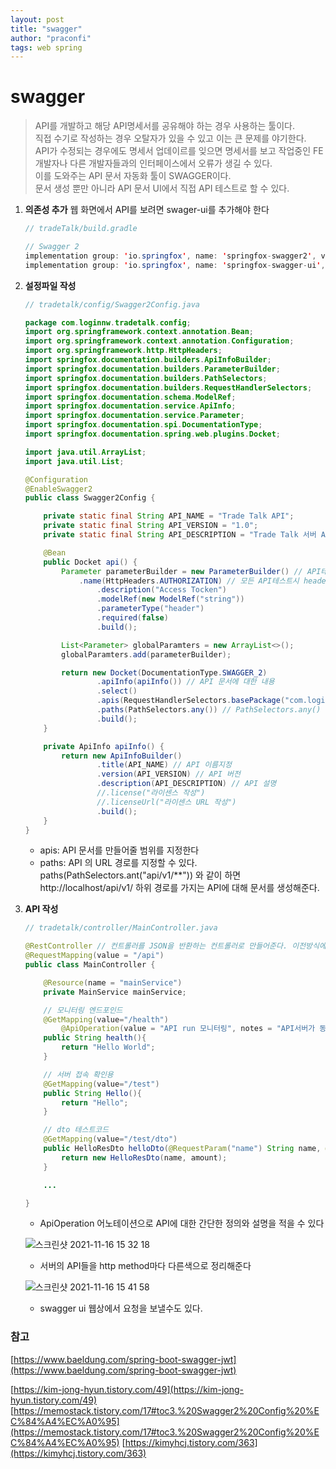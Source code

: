 ```yaml
---
layout: post
title: "swagger"
author: "praconfi"
tags: web spring
---
```


# swagger

> API를 개발하고 해당 API명세서를  공유해야 하는 경우 사용하는 툴이다.   
직접 수기로 작성하는 경우 오탈자가 있을 수 있고 이는 큰 문제를 야기한다.  
API가 수정되는 경우에도 명세서 업데이르를 잊으면 명세서를 보고 작업중인 FE개발자나 다른 개발자들과의 인터페이스에서 오류가 생길 수 있다.  
이를 도와주는 API 문서 자동화 툴이 SWAGGER이다.  
문서 생성 뿐만 아니라 API 문서 UI에서 직접 API 테스트로 할 수 있다.

1. **의존성 추가**
웹 화면에서 API를 보려면 swager-ui를 추가해야 한다

    ```java
    // tradeTalk/build.gradle

    // Swagger 2
    implementation group: 'io.springfox', name: 'springfox-swagger2', version: '2.9.2'
    implementation group: 'io.springfox', name: 'springfox-swagger-ui', version: '2.9.2'
    ```

2. **설정파일 작성**

    ```java
    // tradetalk/config/Swagger2Config.java

    package com.loginnw.tradetalk.config;
    import org.springframework.context.annotation.Bean;
    import org.springframework.context.annotation.Configuration;
    import org.springframework.http.HttpHeaders;
    import springfox.documentation.builders.ApiInfoBuilder;
    import springfox.documentation.builders.ParameterBuilder;
    import springfox.documentation.builders.PathSelectors;
    import springfox.documentation.builders.RequestHandlerSelectors;
    import springfox.documentation.schema.ModelRef;
    import springfox.documentation.service.ApiInfo;
    import springfox.documentation.service.Parameter;
    import springfox.documentation.spi.DocumentationType;
    import springfox.documentation.spring.web.plugins.Docket;

    import java.util.ArrayList;
    import java.util.List;

    @Configuration
    @EnableSwagger2
    public class Swagger2Config {

        private static final String API_NAME = "Trade Talk API";
        private static final String API_VERSION = "1.0";
        private static final String API_DESCRIPTION = "Trade Talk 서버 API 문서";

        @Bean
        public Docket api() {
            Parameter parameterBuilder = new ParameterBuilder() // API테스트 시 모든 API에 전역 파라메터 설정
                .name(HttpHeaders.AUTHORIZATION) // 모든 API테스트시 header에 "Authorization" 값 추가
                    .description("Access Tocken")
                    .modelRef(new ModelRef("string"))
                    .parameterType("header")
                    .required(false)
                    .build();

            List<Parameter> globalParamters = new ArrayList<>();
            globalParamters.add(parameterBuilder);

            return new Docket(DocumentationType.SWAGGER_2)
                    .apiInfo(apiInfo()) // API 문서에 대한 내용
                    .select()
                    .apis(RequestHandlerSelectors.basePackage("com.loginnw.tradetalk")) // Swagger를 적용할 package명 작성
                    .paths(PathSelectors.any()) // PathSelectors.any() 해당패키지 하위에 있는 모든 url에 적용, 특정 url만 선택 가능
                    .build();
        }

        private ApiInfo apiInfo() {
            return new ApiInfoBuilder()
                    .title(API_NAME) // API 이름지정
                    .version(API_VERSION) // API 버전
                    .description(API_DESCRIPTION) // API 설명
                    //.license("라이센스 작성")
                    //.licenseUrl("라이센스 URL 작성")
                    .build();
        }
    }

    ```
    - apis: API 문서를 만들어줄 범위를 지정한다
    - paths: API 의 URL 경로를 지정할 수 있다. 
    paths(PathSelectors.ant("api/v1/**")) 와 같이 하면 http://localhost/api/v1/ 하위 경로를 가지는 API에 대해 문서를 생성해준다.
3. **API 작성**

    ```java
    // tradetalk/controller/MainController.java

    @RestController // 컨트롤러를 JSON을 반환하는 컨트롤러로 만들어준다. 이전방식에 @ResponseBody를 각 메소드마다 선언했던것을 한번에 처리해준다
    @RequestMapping(value = "/api")
    public class MainController {

        @Resource(name = "mainService")
        private MainService mainService;

        // 모니터링 엔드포인드
        @GetMapping(value="/health")
            @ApiOperation(value = "API run 모니터링", notes = "API서버가 동작중인지 체크한다")
        public String health(){
            return "Hello World";
        }

        // 서버 접속 확인용
        @GetMapping(value="/test")
        public String Hello(){
            return "Hello";
        }

        // dto 테스트코드
        @GetMapping(value="/test/dto")
        public HelloResDto helloDto(@RequestParam("name") String name, @RequestParam("amount") int amount) {
            return new HelloResDto(name, amount);
        }

        ...

    }
    ```

    - ApiOperation 어노테이션으로 API에 대한 간단한 정의와 설명을 적을 수 있다

    ![스크린샷 2021-11-16 15 32 18](https://user-images.githubusercontent.com/64571546/143769856-8b6fdd2f-92fa-4c13-a063-c5e1fdec48a9.png)


    - 서버의 API들을 http method마다 다른색으로 정리해준다

    ![스크린샷 2021-11-16 15 41 58](https://user-images.githubusercontent.com/64571546/143769870-a5c322d0-3c95-45c6-942f-a9e239e1363b.png)


    - swagger ui 웹상에서 요청을 보낼수도 있다.


### 참고

[https://www.baeldung.com/spring-boot-swagger-jwt](https://www.baeldung.com/spring-boot-swagger-jwt)

[https://kim-jong-hyun.tistory.com/49](https://kim-jong-hyun.tistory.com/49)
[https://memostack.tistory.com/17#toc3.%20Swagger2%20Config%20%EC%84%A4%EC%A0%95](https://memostack.tistory.com/17#toc3.%20Swagger2%20Config%20%EC%84%A4%EC%A0%95)
[https://kimyhcj.tistory.com/363](https://kimyhcj.tistory.com/363)